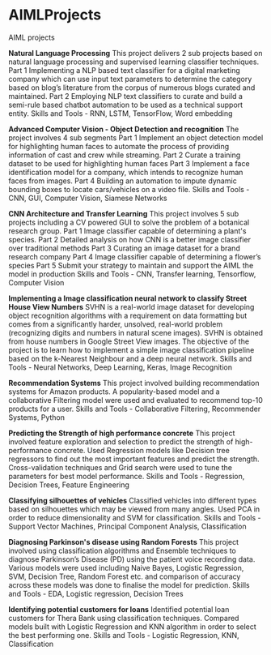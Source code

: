 # AIMLProjects
AIML projects

**Natural Language Processing**
This project delivers 2 sub projects based on natural language processing and supervised learning classifier techniques. Part 1 Implementing a NLP based text classifier for a digital marketing company which can use input text parameters to determine the category based on blog’s literature from the corpus of numerous blogs curated and maintained. Part 2 Employing NLP text classifiers to curate and build a semi-rule based chatbot automation to be used as a technical support entity.
Skills and Tools - RNN, LSTM, TensorFlow, Word embedding

**Advanced Computer Vision - Object Detection and recognition**
The project involves 4 sub segments Part 1 Implement an object detection model for highlighting human faces to automate the process of providing information of cast and crew while streaming. Part 2 Curate a training dataset to be used for highlighting human faces Part 3 Implement a face identification model for a company, which intends to recognize human faces from images. Part 4 Building an automation to impute dynamic bounding boxes to locate cars/vehicles on a video file.
Skills and Tools - CNN, GUI, Computer Vision, Siamese Networks
 
**CNN Architecture and Transfer Learning**
This project involves 5 sub projects including a CV powered GUI to solve the problem of a botanical research group. Part 1 Image classifier capable of determining a plant's species. Part 2 Detailed analysis on how CNN is a better image classifier over traditional methods Part 3 Curating an image dataset for a brand research company Part 4 Image classifier capable of determining a flower’s species Part 5 Submit your strategy to maintain and support the AIML the model in production
Skills and Tools - CNN, Transfer learning, Tensorflow, Computer Vision

**Implementing a Image classification neural network to classify Street House View Numbers**
SVHN is a real-world image dataset for developing object recognition algorithms with a requirement on data formatting but comes from a significantly harder, unsolved, real-world problem (recognizing digits and numbers in natural scene images). SVHN is obtained from house numbers in Google Street View images. The objective of the project is to learn how to implement a simple image classification pipeline based on the k-Nearest Neighbour and a deep neural network.
Skills and Tools - Neural Networks, Deep Learning, Keras, Image Recognition

**Recommendation Systems**
This project involved building recommendation systems for Amazon products. A popularity-based model and a collaborative Filtering model were used and evaluated to recommend top-10 products for a user.
Skills and Tools - Collaborative Filtering, Recommender Systems, Python

**Predicting the Strength of high performance concrete**
This project involved feature exploration and selection to predict the strength of high-performance concrete. Used Regression models like Decision tree regressors to find out the most important features and predict the strength. Cross-validation techniques and Grid search were used to tune the parameters for best model performance.
Skills and Tools - Regression, Decision Trees, Feature Engineering

**Classifying silhouettes of vehicles**
Classified vehicles into different types based on silhouettes which may be viewed from many angles. Used PCA in order to reduce dimensionality and SVM for classification.
Skills and Tools - Support Vector Machines, Principal Component Analysis, Classification

**Diagnosing Parkinson's disease using Random Forests**
This project involved using classification algorithms and Ensemble techniques to diagnose Parkinson’s Disease (PD) using the patient voice recording data. Various models were used including Naive Bayes, Logistic Regression, SVM, Decision Tree, Random Forest etc. and comparison of accuracy across these models was done to finalise the model for prediction.
Skills and Tools - EDA, Logistic regression, Decision Trees

**Identifying potential customers for loans**
Identified potential loan customers for Thera Bank using classification techniques. Compared models built with Logistic Regression and KNN algorithm in order to select the best performing one.
Skills and Tools - Logistic Regression, KNN, Classification
